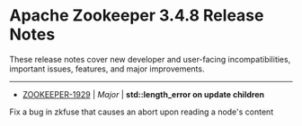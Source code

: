 
<!---
# Licensed to the Apache Software Foundation (ASF) under one
# or more contributor license agreements.  See the NOTICE file
# distributed with this work for additional information
# regarding copyright ownership.  The ASF licenses this file
# to you under the Apache License, Version 2.0 (the
# "License"); you may not use this file except in compliance
# with the License.  You may obtain a copy of the License at
#
#     http://www.apache.org/licenses/LICENSE-2.0
#
# Unless required by applicable law or agreed to in writing, software
# distributed under the License is distributed on an "AS IS" BASIS,
# WITHOUT WARRANTIES OR CONDITIONS OF ANY KIND, either express or implied.
# See the License for the specific language governing permissions and
# limitations under the License.
-->
# Apache Zookeeper  3.4.8 Release Notes

These release notes cover new developer and user-facing incompatibilities, important issues, features, and major improvements.


---

* [ZOOKEEPER-1929](https://issues.apache.org/jira/browse/ZOOKEEPER-1929) | *Major* | **std::length\_error on update children**

Fix a bug in zkfuse that causes an abort upon reading a node's content



